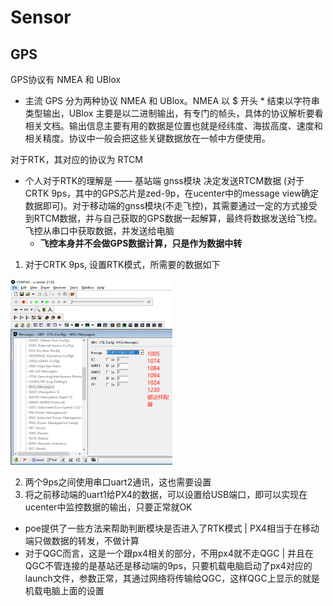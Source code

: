 # Sensor



## GPS

GPS协议有 NMEA 和 UBlox

- 主流 GPS 分为两种协议 NMEA 和 UBlox。NMEA 以 $ 开头 * 结束以字符串类型输出，UBlox 主要是以二进制输出，有专门的帧头，具体的协议解析要看相关文档。输出信息主要有用的数据是位置也就是经纬度、海拔高度、速度和相关精度。协议中一般会把这些关键数据放在一帧中方便使用。



对于RTK，其对应的协议为 RTCM

- 个人对于RTK的理解是 —— 基站端 gnss模块 决定发送RTCM数据 (对于CRTK 9ps，其中的GPS芯片是zed-9p，在ucenter中的message view确定数据即可)。对于移动端的gnss模块(不走飞控)，其需要通过一定的方式接受到RTCM数据，并与自己获取的GPS数据一起解算，最终将数据发送给飞控。飞控从串口中获取数据，并发送给电脑
  - **飞控本身并不会做GPS数据计算，只是作为数据中转**




1. 对于CRTK 9ps, 设置RTK模式，所需要的数据如下

<img src="./figure/image-20240911003800243.png" alt="image-20240911003800243" style="zoom:50%;" />

2. 两个9ps之间使用串口uart2通讯，这也需要设置
3. 将之前移动端的uart1给PX4的数据，可以设置给USB端口，即可以实现在ucenter中监控数据的输出，只要正常就OK



- poe提供了一些方法来帮助判断模块是否进入了RTK模式 | PX4相当于在移动端只做数据的转发，不做计算
- 对于QGC而言，这是一个跟px4相关的部分，不用px4就不走QGC | 并且在QGC不管连接的是基站还是移动端的9ps，只要机载电脑启动了px4对应的launch文件，参数正常，其通过网络将传输给QGC，这样QGC上显示的就是机载电脑上面的设置



